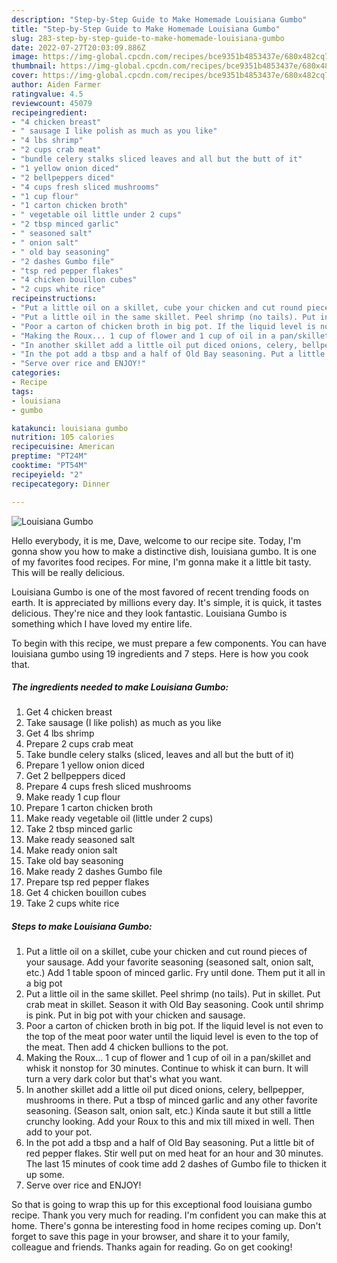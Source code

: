 ```yaml
---
description: "Step-by-Step Guide to Make Homemade Louisiana Gumbo"
title: "Step-by-Step Guide to Make Homemade Louisiana Gumbo"
slug: 283-step-by-step-guide-to-make-homemade-louisiana-gumbo
date: 2022-07-27T20:03:09.886Z
image: https://img-global.cpcdn.com/recipes/bce9351b4853437e/680x482cq70/louisiana-gumbo-recipe-main-photo.jpg
thumbnail: https://img-global.cpcdn.com/recipes/bce9351b4853437e/680x482cq70/louisiana-gumbo-recipe-main-photo.jpg
cover: https://img-global.cpcdn.com/recipes/bce9351b4853437e/680x482cq70/louisiana-gumbo-recipe-main-photo.jpg
author: Aiden Farmer
ratingvalue: 4.5
reviewcount: 45079
recipeingredient:
- "4 chicken breast"
- " sausage I like polish as much as you like"
- "4 lbs shrimp"
- "2 cups crab meat"
- "bundle celery stalks sliced leaves and all but the butt of it"
- "1 yellow onion diced"
- "2 bellpeppers diced"
- "4 cups fresh sliced mushrooms"
- "1 cup flour"
- "1 carton chicken broth"
- " vegetable oil little under 2 cups"
- "2 tbsp minced garlic"
- " seasoned salt"
- " onion salt"
- " old bay seasoning"
- "2 dashes Gumbo file"
- "tsp red pepper flakes"
- "4 chicken bouillon cubes"
- "2 cups white rice"
recipeinstructions:
- "Put a little oil on a skillet, cube your chicken and cut round pieces of your sausage. Add your favorite seasoning (seasoned salt, onion salt, etc.) Add 1 table spoon of minced garlic. Fry until done. Them put it all in a big pot"
- "Put a little oil in the same skillet. Peel shrimp (no tails). Put in skillet. Put crab meat in skillet. Season it with Old Bay seasoning. Cook until shrimp is pink. Put in big pot with your chicken and sausage."
- "Poor a carton of chicken broth in big pot. If the liquid level is not even to the top of the meat poor water until the liquid level is even to the top of the meat. Then add 4 chicken bullions to the pot."
- "Making the Roux... 1 cup of flower and 1 cup of oil in a pan/skillet and whisk it nonstop for 30 minutes. Continue to whisk it can burn. It will turn a very dark color but that&#39;s what you want."
- "In another skillet add a little oil put diced onions, celery, bellpepper, mushrooms in there. Put a tbsp of minced garlic and any other favorite seasoning. (Season salt, onion salt, etc.) Kinda saute it but still a little crunchy looking. Add your Roux to this and mix till mixed in well. Then add to your pot."
- "In the pot add a tbsp and a half of Old Bay seasoning. Put a little bit of red pepper flakes. Stir well put on med heat for an hour and 30 minutes. The last 15 minutes of cook time add 2 dashes of Gumbo file to thicken it up some."
- "Serve over rice and ENJOY!"
categories:
- Recipe
tags:
- louisiana
- gumbo

katakunci: louisiana gumbo 
nutrition: 105 calories
recipecuisine: American
preptime: "PT24M"
cooktime: "PT54M"
recipeyield: "2"
recipecategory: Dinner

---
```



![Louisiana Gumbo](https://img-global.cpcdn.com/recipes/bce9351b4853437e/680x482cq70/louisiana-gumbo-recipe-main-photo.jpg)

Hello everybody, it is me, Dave, welcome to our recipe site. Today, I'm gonna show you how to make a distinctive dish, louisiana gumbo. It is one of my favorites food recipes. For mine, I'm gonna make it a little bit tasty. This will be really delicious.



Louisiana Gumbo is one of the most favored of recent trending foods on earth. It is appreciated by millions every day. It's simple, it is quick, it tastes delicious. They're nice and they look fantastic. Louisiana Gumbo is something which I have loved my entire life.


To begin with this recipe, we must prepare a few components. You can have louisiana gumbo using 19 ingredients and 7 steps. Here is how you cook that.

<!--inarticleads1-->

##### The ingredients needed to make Louisiana Gumbo:

1. Get 4 chicken breast
1. Take  sausage (I like polish) as much as you like
1. Get 4 lbs shrimp
1. Prepare 2 cups crab meat
1. Take bundle celery stalks (sliced, leaves and all but the butt of it)
1. Prepare 1 yellow onion diced
1. Get 2 bellpeppers diced
1. Prepare 4 cups fresh sliced mushrooms
1. Make ready 1 cup flour
1. Prepare 1 carton chicken broth
1. Make ready  vegetable oil (little under 2 cups)
1. Take 2 tbsp minced garlic
1. Make ready  seasoned salt
1. Make ready  onion salt
1. Take  old bay seasoning
1. Make ready 2 dashes Gumbo file
1. Prepare tsp red pepper flakes
1. Get 4 chicken bouillon cubes
1. Take 2 cups white rice




<!--inarticleads2-->

##### Steps to make Louisiana Gumbo:

1. Put a little oil on a skillet, cube your chicken and cut round pieces of your sausage. Add your favorite seasoning (seasoned salt, onion salt, etc.) Add 1 table spoon of minced garlic. Fry until done. Them put it all in a big pot
1. Put a little oil in the same skillet. Peel shrimp (no tails). Put in skillet. Put crab meat in skillet. Season it with Old Bay seasoning. Cook until shrimp is pink. Put in big pot with your chicken and sausage.
1. Poor a carton of chicken broth in big pot. If the liquid level is not even to the top of the meat poor water until the liquid level is even to the top of the meat. Then add 4 chicken bullions to the pot.
1. Making the Roux... 1 cup of flower and 1 cup of oil in a pan/skillet and whisk it nonstop for 30 minutes. Continue to whisk it can burn. It will turn a very dark color but that&#39;s what you want.
1. In another skillet add a little oil put diced onions, celery, bellpepper, mushrooms in there. Put a tbsp of minced garlic and any other favorite seasoning. (Season salt, onion salt, etc.) Kinda saute it but still a little crunchy looking. Add your Roux to this and mix till mixed in well. Then add to your pot.
1. In the pot add a tbsp and a half of Old Bay seasoning. Put a little bit of red pepper flakes. Stir well put on med heat for an hour and 30 minutes. The last 15 minutes of cook time add 2 dashes of Gumbo file to thicken it up some.
1. Serve over rice and ENJOY!




So that is going to wrap this up for this exceptional food louisiana gumbo recipe. Thank you very much for reading. I'm confident you can make this at home. There's gonna be interesting food in home recipes coming up. Don't forget to save this page in your browser, and share it to your family, colleague and friends. Thanks again for reading. Go on get cooking!
